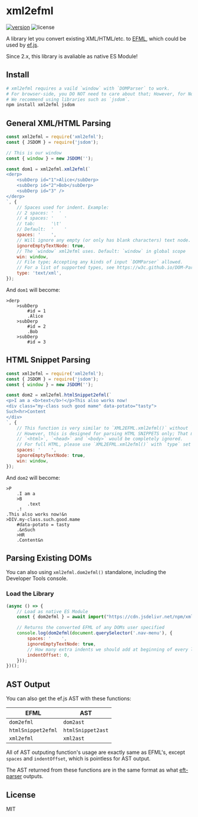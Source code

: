 # xml2efml

[![version](https://img.shields.io/npm/v/xml2efml.svg)](https://www.npmjs.com/package/xml2efml) ![license](https://img.shields.io/npm/l/xml2efml.svg)

A library let you convert existing XML/HTML/etc. to [EFML](https://ef.js.org/#!guides/efml), which could be used by [ef.js](https://ef.js.org).

Since 2.x, this library is avaliable as native ES Module!

## Install

```bash
# xml2efml requires a vaild `window` with `DOMParser` to work.
# For browser-side, you DO NOT need to care about that; However, for Node.js, you need to.
# We recommend using libraries such as `jsdom`.
npm install xml2efml jsdom
```

## General XML/HTML Parsing

```javascript
const xml2efml = require('xml2efml');
const { JSDOM } = require('jsdom');

// This is our window
const { window } = new JSDOM('');

const dom1 = xml2efml.xml2efml(`
<derp>
    <subDerp id="1">Alice</subDerp>
    <subDerp id="2">Bob</subDerp>
    <subDerp id="3" />
</derp>
`, {
    // Spaces used for indent. Example:
    // 2 spaces: '  '
    // 4 spaces: '    '
    // tab:      '\t'
    // Default:  '    '
    spaces: '    ',
    // Will ignore any empty (or only has blank characters) text node. Default: true
    ignoreEmptyTextNode: true,
    // The `window` xml2efml uses. Default: `window` in global scope
    win: window,
    // File type; Accepting any kinds of input `DOMParser` allowed.
    // For a list of supported types, see https://w3c.github.io/DOM-Parsing/#the-domparser-interface
    type: 'text/xml',
});
```

And `dom1` will become:

```
>derp
    >subDerp
        #id = 1
        .Alice
    >subDerp
        #id = 2
        .Bob
    >subDerp
        #id = 3
```

## HTML Snippet Parsing

```javascript
const xml2efml = require('xml2efml');
const { JSDOM } = require('jsdom');
const { window } = new JSDOM('');

const dom2 = xml2efml.htmlSnippet2efml(`
<p>I am a <b>text</b>!</p>This also works now!
<div class="my-class such good mame" data-potato="tasty">
Such<hr>Content
</div>
`, {
    // This function is very similar to `XML2EFML.xml2efml()` without `type` argument;
    // However, this is designed for parsing HTML SNIPPETS only; That means if you input a full HTML,
    // `<html>`, `<head>` and `<body>` would be completely ignored.
    // For full HTML, please use `XML2EFML.xml2efml()` with `type` set to `text/html` instead.
    spaces: '    ',
    ignoreEmptyTextNode: true,
    win: window,
});
```

And `dom2` will become:

```
>P
    .I am a 
    >B
        .text
    .!
.This also works now!&n
>DIV.my-class.such.good.mame
    #data-potato = tasty
    .&nSuch
    >HR
    .Content&n
```

## Parsing Existing DOMs

You can also using `xml2efml.dom2efml()` standalone, including the Developer Tools console.

### Load the Library

```javascript
(async () => {
    // Load as native ES Module
    const { dom2efml } = await import("https://cdn.jsdelivr.net/npm/xml2efml@2/xml2efml.js");

    // Returns the converted EFML of any DOMs user specified
    console.log(dom2efml(document.querySelector('.nav-menu'), {
        spaces: '    ',
        ignoreEmptyTextNode: true,
        // How many extra indents we should add at beginning of every line?
        indentOffset: 0,
    }));
})();
```

## AST Output

You can also get the ef.js AST with these functions:

| EFML | AST |
| - | - |
| `dom2efml` | `dom2ast` |
| `htmlSnippet2efml` | `htmlSnippet2ast` |
| `xml2efml` | `xml2ast` |

All of AST outputing function's usage are exactly same as EFML's, except `spaces` and `indentOffset`, which is pointless for AST output.

The AST returned from these functions are in the same format as what [eft-parser](https://www.npmjs.com/package/eft-parser) outputs.

## License

MIT
